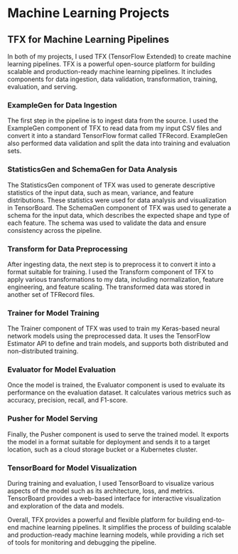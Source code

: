 # Machine Learning Projects
## TFX for Machine Learning Pipelines
In both of my projects, I used TFX (TensorFlow Extended) to create machine learning pipelines. TFX is a powerful open-source platform for building scalable and production-ready machine learning pipelines. It includes components for data ingestion, data validation, transformation, training, evaluation, and serving.

### ExampleGen for Data Ingestion
The first step in the pipeline is to ingest data from the source. I used the ExampleGen component of TFX to read data from my input CSV files and convert it into a standard TensorFlow format called TFRecord. ExampleGen also performed data validation and split the data into training and evaluation sets.

### StatisticsGen and SchemaGen for Data Analysis
The StatisticsGen component of TFX was used to generate descriptive statistics of the input data, such as mean, variance, and feature distributions. These statistics were used for data analysis and visualization in TensorBoard. The SchemaGen component of TFX was used to generate a schema for the input data, which describes the expected shape and type of each feature. The schema was used to validate the data and ensure consistency across the pipeline.

### Transform for Data Preprocessing
After ingesting data, the next step is to preprocess it to convert it into a format suitable for training. I used the Transform component of TFX to apply various transformations to my data, including normalization, feature engineering, and feature scaling. The transformed data was stored in another set of TFRecord files.

### Trainer for Model Training
The Trainer component of TFX was used to train my Keras-based neural network models using the preprocessed data. It uses the TensorFlow Estimator API to define and train models, and supports both distributed and non-distributed training.

### Evaluator for Model Evaluation
Once the model is trained, the Evaluator component is used to evaluate its performance on the evaluation dataset. It calculates various metrics such as accuracy, precision, recall, and F1-score.

### Pusher for Model Serving
Finally, the Pusher component is used to serve the trained model. It exports the model in a format suitable for deployment and sends it to a target location, such as a cloud storage bucket or a Kubernetes cluster.

### TensorBoard for Model Visualization
During training and evaluation, I used TensorBoard to visualize various aspects of the model such as its architecture, loss, and metrics. TensorBoard provides a web-based interface for interactive visualization and exploration of the data and models.

Overall, TFX provides a powerful and flexible platform for building end-to-end machine learning pipelines. It simplifies the process of building scalable and production-ready machine learning models, while providing a rich set of tools for monitoring and debugging the pipeline.
